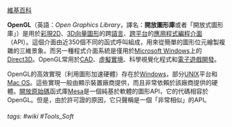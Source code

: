 [維基百科](https://zh.wikipedia.org/wiki/OpenGL)

**OpenGL**（英語：_Open Graphics Library_，譯名：**開放圖形庫**或者「開放式圖形庫」）是用於[彩現](https://zh.wikipedia.org/wiki/%E6%B8%B2%E6%9F%93 "彩現")[2D](https://zh.wikipedia.org/wiki/%E4%BA%8C%E7%BB%B4%E8%AE%A1%E7%AE%97%E6%9C%BA%E5%9B%BE%E5%BD%A2 "二維電腦圖形")、[3D](https://zh.wikipedia.org/wiki/%E4%B8%89%E7%B6%AD%E8%A8%88%E7%AE%97%E6%A9%9F%E5%9C%96%E5%BD%A2 "三維計算機圖形")[向量圖形](https://zh.wikipedia.org/wiki/%E7%9F%A2%E9%87%8F%E5%9C%96%E5%BD%A2 "向量圖形")的跨[語言](https://zh.wikipedia.org/wiki/%E7%A8%8B%E5%BC%8F%E8%AA%9E%E8%A8%80 "程式語言")、[跨平台](https://zh.wikipedia.org/wiki/%E8%B7%A8%E5%B9%B3%E5%8F%B0 "跨平台")的[應用程式編程介面](https://zh.wikipedia.org/wiki/%E5%BA%94%E7%94%A8%E7%A8%8B%E5%BA%8F%E7%BC%96%E7%A8%8B%E6%8E%A5%E5%8F%A3 "應用程式編程介面")（API）。這個介面由近350個不同的函式呼叫組成，用來從簡單的圖形位元繪製複雜的三維景象。而另一種程式介面系統是僅用於[Microsoft Windows](https://zh.wikipedia.org/wiki/Microsoft_Windows "Microsoft Windows")上的[Direct3D](https://zh.wikipedia.org/wiki/Direct3D "Direct3D")。OpenGL常用於[CAD](https://zh.wikipedia.org/wiki/CAD "CAD")、[虛擬實境](https://zh.wikipedia.org/wiki/%E8%99%9B%E6%93%AC%E5%AF%A6%E5%A2%83 "虛擬實境")、科學視覺化程式和[電子遊戲開發](https://zh.wikipedia.org/wiki/%E7%94%B5%E5%AD%90%E6%B8%B8%E6%88%8F%E5%BC%80%E5%8F%91 "電子遊戲開發")。

OpenGL的高效實現（利用圖形加速硬體）存在於[Windows](https://zh.wikipedia.org/wiki/Microsoft_Windows "Microsoft Windows")，部分[UNIX](https://zh.wikipedia.org/wiki/UNIX "UNIX")平台和[Mac OS](https://zh.wikipedia.org/wiki/Mac_OS "Mac OS")。這些實現一般由顯示裝置廠商提供，而且非常依賴於該廠商提供的硬體。[開放原始碼](https://zh.wikipedia.org/wiki/%E9%96%8B%E6%94%BE%E5%8E%9F%E5%A7%8B%E7%A2%BC "開放原始碼")函式庫[Mesa](https://zh.wikipedia.org/wiki/Mesa_library "Mesa library")是一個純基於軟體的圖形API，它的代碼相容於OpenGL。但是，由於許可證的原因，它只聲稱是一個「非常相似」的API。

###### tags: #wiki #Tools_Soft 